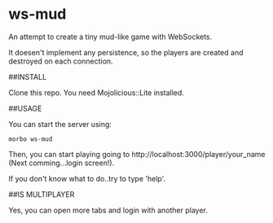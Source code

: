 ws-mud
======

An attempt to create a tiny mud-like game with WebSockets.

It doesen't implement any persistence, so the players are created and destroyed on each connection.

##INSTALL

Clone this repo. You need Mojolicious::Lite installed.

##USAGE

You can start the server using:
```
morbo ws-mud
```

Then, you can start playing going to http://localhost:3000/player/your_name (Next comming...login screen!).

If you don't know what to do..try to type 'help'.

##IS MULTIPLAYER

Yes, you can open more tabs and login with another player.






